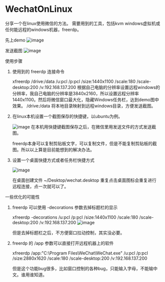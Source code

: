 # WechatOnLinux
分享一个在linux使用微信的方法。
需要用到的工具，包括kvm windows虚拟机或任何能远程的windows机器，freerdp。

先上demo
![image](https://user-images.githubusercontent.com/10022333/114809965-b67e5d00-9ddd-11eb-9bfe-3c49eb582182.png)

发送截图
![image](https://user-images.githubusercontent.com/10022333/114809997-c6963c80-9ddd-11eb-8a28-e4cfa40c2ff1.png)


使用步骤
1. 使用到的 freerdp 连接命令 

   xfreerdp /drive:/data /u:pcl /p:pcl /size:1440x1100 /scale:180 /scale-desktop:200 /v:192.168.137.200
   根据自己电脑的分辨率设置远程windows的分辨率，我自己电脑的分辨率是3840x2160，所以设置远程分辨率1440x1100。然后将微信窗口最大化，隐藏Windows任务栏，达到demo图中效果。
   /drive:/data 将本地目录映射到远程windows目录，方便发送截图。
   
2. 在linux本机设置一个截图保存的快捷键，以ubuntu为例。

   ![image](https://user-images.githubusercontent.com/10022333/114805648-f04b6580-9dd5-11eb-84b6-3c0b131d1415.png)
   在本机用快捷键截图保存之后，在微信里用发送文件的方式发送截图。
   
   freerdp本身可以复制剪贴板文字，可以复制文件，但是不能复制剪贴板的截图。所以以上算是目前能想到的解决办法。
   
3. 设置一个桌面快捷方式或者任务栏快捷方式

   ![image](https://user-images.githubusercontent.com/10022333/114810049-e3cb0b00-9ddd-11eb-9c13-2b412102c044.png)

   在桌面创建文件 ~/Desktop/wechat.desktop 
   重复点击桌面图标会重复进行远程连接，点一次就可以了。
   
 一些优化的可能性
 1. freerdp 可以使用 -decorations 参数去掉标题栏的显示
 
    xfreerdp -decorations /u:pcl /p:pcl /size:1440x1100 /scale:180 /scale-desktop:200 /v:192.168.137.200
    ![image](https://user-images.githubusercontent.com/10022333/114810092-f6454480-9ddd-11eb-978f-4aa1d79621db.png)

    但是去掉标题栏之后，不方便窗口拉动控制，其实没必要。
 2. freerdp 的 /app 参数可以直接打开远程机器上的软件
 
    xfreerdp /app:"C:\Program Files\WeChat\WeChat.exe" /u:pcl /p:pcl /size:2880x1620 /scale:180 /scale-desktop:200 /v:192.168.137.200
    
    但是这个功能bug很多，比如窗口控制的各种bug，只能输入字母，不能输中文。谁用谁知道。

   
   
